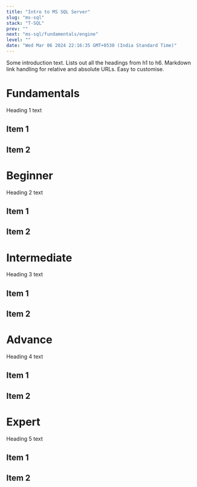 ```yaml
---
title: "Intro to MS SQL Server"
slug: "ms-sql"
stack: "T-SQL"
prev: ""
next: "ms-sql/fundamentals/engine"
level: ""
date: "Wed Mar 06 2024 22:16:35 GMT+0530 (India Standard Time)"
---
```


Some introduction text. Lists out all the headings from h1 to h6. Markdown link handling for relative and absolute URLs. Easy to customise.

# Fundamentals
Heading 1 text
## Item 1
## Item 2

# Beginner
Heading 2 text
## Item 1
## Item 2

# Intermediate
Heading 3 text
## Item 1
## Item 2

# Advance
Heading 4 text
## Item 1
## Item 2
# Expert
Heading 5 text
## Item 1
## Item 2